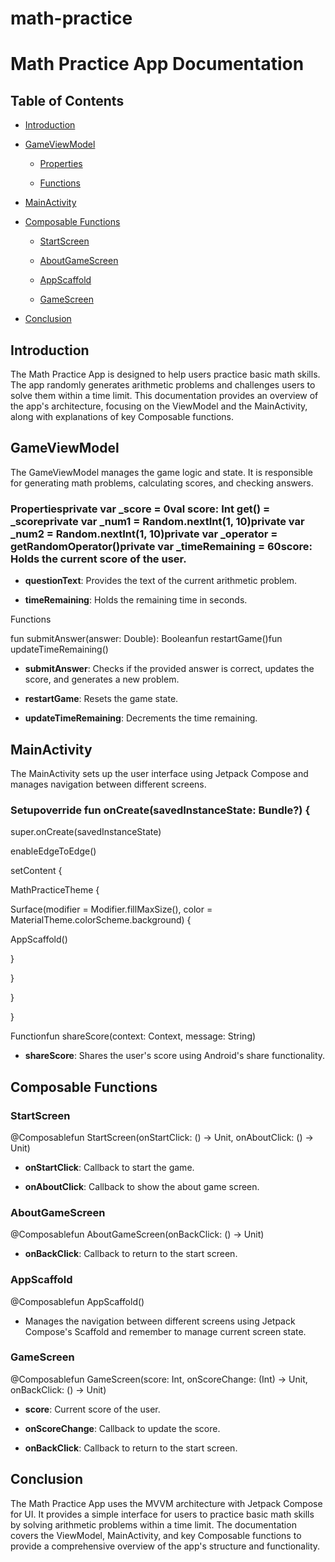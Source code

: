 # math-practice
Math Practice App Documentation
===============================

Table of Contents
-----------------

*   [Introduction](#introduction)
    
*   [GameViewModel](#gameviewmodel)
    
    *   [Properties](#properties)
        
    *   [Functions](#functions)
        
*   [MainActivity](#mainactivity)
    
*   [Composable Functions](#composable-functions)
    
    *   [StartScreen](#startscreen)
        
    *   [AboutGameScreen](#aboutgamescreen)
        
    *   [AppScaffold](#appscaffold)
        
    *   [GameScreen](#gamescreen)
        
*   [Conclusion](#conclusion)
    

Introduction
------------

The Math Practice App is designed to help users practice basic math skills. The app randomly generates arithmetic problems and challenges users to solve them within a time limit. This documentation provides an overview of the app's architecture, focusing on the ViewModel and the MainActivity, along with explanations of key Composable functions.

GameViewModel
-------------

The GameViewModel manages the game logic and state. It is responsible for generating math problems, calculating scores, and checking answers.

### Propertiesprivate var \_score = 0val score: Int get() = \_scoreprivate var \_num1 = Random.nextInt(1, 10)private var \_num2 = Random.nextInt(1, 10)private var \_operator = getRandomOperator()private var \_timeRemaining = 60**score**: Holds the current score of the user.

*   **questionText**: Provides the text of the current arithmetic problem.
    
*   **timeRemaining**: Holds the remaining time in seconds.
    

Functions

fun submitAnswer(answer: Double): Booleanfun restartGame()fun updateTimeRemaining()

*   **submitAnswer**: Checks if the provided answer is correct, updates the score, and generates a new problem.
    
*   **restartGame**: Resets the game state.
    
*   **updateTimeRemaining**: Decrements the time remaining.
    

MainActivity
------------

The MainActivity sets up the user interface using Jetpack Compose and manages navigation between different screens.

### Setupoverride fun onCreate(savedInstanceState: Bundle?) {

super.onCreate(savedInstanceState)

enableEdgeToEdge()

setContent {

MathPracticeTheme {

Surface(modifier = Modifier.fillMaxSize(), color = MaterialTheme.colorScheme.background) {

AppScaffold()

}

}

}

}

Functionfun shareScore(context: Context, message: String)

*   **shareScore**: Shares the user's score using Android's share functionality.
    

Composable Functions
--------------------

### StartScreen

@Composablefun StartScreen(onStartClick: () -> Unit, onAboutClick: () -> Unit)

*   **onStartClick**: Callback to start the game.
    
*   **onAboutClick**: Callback to show the about game screen.
    

### AboutGameScreen

@Composablefun AboutGameScreen(onBackClick: () -> Unit)

*   **onBackClick**: Callback to return to the start screen.
    

### AppScaffold

@Composablefun AppScaffold()

*   Manages the navigation between different screens using Jetpack Compose's Scaffold and remember to manage current screen state.
    

### GameScreen

@Composablefun GameScreen(score: Int, onScoreChange: (Int) -> Unit, onBackClick: () -> Unit)

*   **score**: Current score of the user.
    
*   **onScoreChange**: Callback to update the score.
    
*   **onBackClick**: Callback to return to the start screen.
    

Conclusion
----------

The Math Practice App uses the MVVM architecture with Jetpack Compose for UI. It provides a simple interface for users to practice basic math skills by solving arithmetic problems within a time limit. The documentation covers the ViewModel, MainActivity, and key Composable functions to provide a comprehensive overview of the app's structure and functionality.
